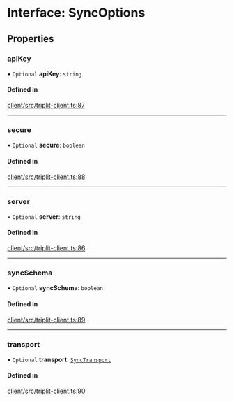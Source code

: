 # Interface: SyncOptions

## Properties

### apiKey

• `Optional` **apiKey**: `string`

#### Defined in

[client/src/triplit-client.ts:87](https://github.com/aspen-cloud/triplit-internal/blob/9058061d/public/packages/client/src/triplit-client.ts#L87)

___

### secure

• `Optional` **secure**: `boolean`

#### Defined in

[client/src/triplit-client.ts:88](https://github.com/aspen-cloud/triplit-internal/blob/9058061d/public/packages/client/src/triplit-client.ts#L88)

___

### server

• `Optional` **server**: `string`

#### Defined in

[client/src/triplit-client.ts:86](https://github.com/aspen-cloud/triplit-internal/blob/9058061d/public/packages/client/src/triplit-client.ts#L86)

___

### syncSchema

• `Optional` **syncSchema**: `boolean`

#### Defined in

[client/src/triplit-client.ts:89](https://github.com/aspen-cloud/triplit-internal/blob/9058061d/public/packages/client/src/triplit-client.ts#L89)

___

### transport

• `Optional` **transport**: [`SyncTransport`](SyncTransport.md)

#### Defined in

[client/src/triplit-client.ts:90](https://github.com/aspen-cloud/triplit-internal/blob/9058061d/public/packages/client/src/triplit-client.ts#L90)
